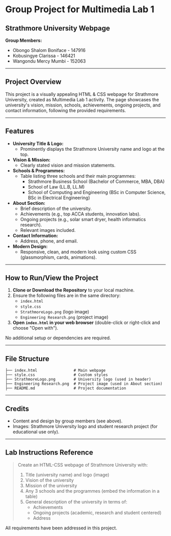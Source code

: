# Group Project for Multimedia Lab 1

## Strathmore University Webpage

**Group Members:**
- Obongo Shalom Boniface - 147916
- Kobusingye Clarissa - 146421
- Wangondu Mercy Mumbi - 152063

---

## Project Overview
This project is a visually appealing HTML & CSS webpage for Strathmore University, created as Multimedia Lab 1 activity. The page showcases the university's vision, mission, schools, achievements, ongoing projects, and contact information, following the provided requirements.

---

## Features
- **University Title & Logo:**
  - Prominently displays the Strathmore University name and logo at the top.
- **Vision & Mission:**
  - Clearly stated vision and mission statements.
- **Schools & Programmes:**
  - Table listing three schools and their main programmes:
    - Strathmore Business School (Bachelor of Commerce, MBA, DBA)
    - School of Law (LL.B, LL.M)
    - School of Computing and Engineering (BSc in Computer Science, BSc in Electrical Engineering)
- **About Section:**
  - Brief description of the university.
  - Achievements (e.g., top ACCA students, innovation labs).
  - Ongoing projects (e.g., solar smart dryer, health informatics research).
  - Relevant images included.
- **Contact Information:**
  - Address, phone, and email.
- **Modern Design:**
  - Responsive, clean, and modern look using custom CSS (glassmorphism, cards, animations).

---

## How to Run/View the Project
1. **Clone or Download the Repository** to your local machine.
2. Ensure the following files are in the same directory:
   - `index.html`
   - `style.css`
   - `StrathmoreLogo.png` (logo image)
   - `Engineering Research.png` (project image)
3. **Open `index.html` in your web browser** (double-click or right-click and choose "Open with").

No additional setup or dependencies are required.

---

## File Structure
```
├── index.html                # Main webpage
├── style.css                 # Custom styles
├── StrathmoreLogo.png        # University logo (used in header)
├── Engineering Research.png  # Project image (used in About section)
├── README.md                 # Project documentation
```

---

## Credits
- Content and design by group members (see above).
- Images: Strathmore University logo and student research project (for educational use only).

---

## Lab Instructions Reference
> Create an HTML-CSS webpage of Strathmore University with:
> 1. Title (university name) and logo (image)
> 2. Vision of the university
> 3. Mission of the university
> 4. Any 3 schools and the programmes (embed the information in a table)
> 5. General description of the university in terms of:
>    - Achievements
>    - Ongoing projects (academic, research and student centered)
>    - Address

All requirements have been addressed in this project.
